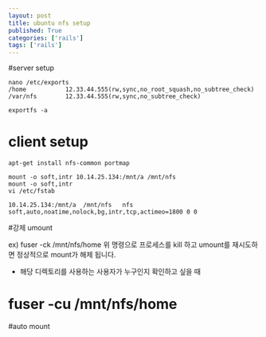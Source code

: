 ```yaml
---
layout: post
title: ubuntu nfs setup
published: True
categories: ['rails']
tags: ['rails']
---
```

#server setup

	nano /etc/exports
	/home           12.33.44.555(rw,sync,no_root_squash,no_subtree_check)
	/var/nfs        12.33.44.555(rw,sync,no_subtree_check)

	exportfs -a

# client setup

	apt-get install nfs-common portmap

	mount -o soft,intr 10.14.25.134:/mnt/a /mnt/nfs
	mount -o soft,intr
	vi /etc/fstab

	10.14.25.134:/mnt/a  /mnt/nfs   nfs      soft,auto,noatime,nolock,bg,intr,tcp,actimeo=1800 0 0


#강제 umount

ex) fuser -ck /mnt/nfs/home
위 명령으로 프로세스를 kill 하고 umount를 재시도하면 정상적으로 mount가 해제 됩니다.
 
* 해당 디렉토리를 사용하는 사용자가 누구인지 확인하고 싶을 때
# fuser -cu /mnt/nfs/home


#auto mount


